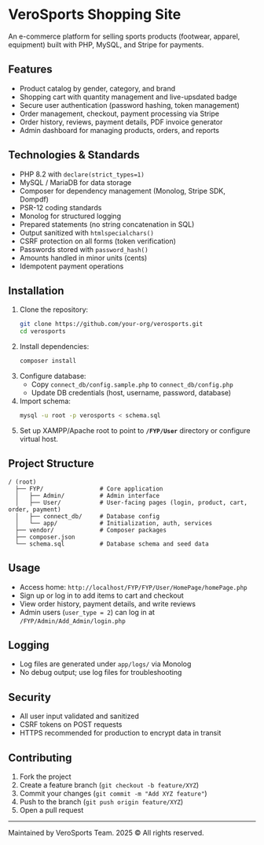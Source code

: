 # VeroSports Shopping Site

An e-commerce platform for selling sports products (footwear, apparel, equipment) built with PHP, MySQL, and Stripe for payments.

## Features

- Product catalog by gender, category, and brand
- Shopping cart with quantity management and live-upsdated badge
- Secure user authentication (password hashing, token management)
- Order management, checkout, payment processing via Stripe
- Order history, reviews, payment details, PDF invoice generator
- Admin dashboard for managing products, orders, and reports

## Technologies & Standards

- PHP 8.2 with `declare(strict_types=1)`
- MySQL / MariaDB for data storage
- Composer for dependency management (Monolog, Stripe SDK, Dompdf)
- PSR-12 coding standards
- Monolog for structured logging
- Prepared statements (no string concatenation in SQL)
- Output sanitized with `htmlspecialchars()`
- CSRF protection on all forms (token verification)
- Passwords stored with `password_hash()`
- Amounts handled in minor units (cents)
- Idempotent payment operations

## Installation

1. Clone the repository:
   ```bash
   git clone https://github.com/your-org/verosports.git
   cd verosports
   ```
2. Install dependencies:
   ```bash
   composer install
   ```
3. Configure database:
   - Copy `connect_db/config.sample.php` to `connect_db/config.php`
   - Update DB credentials (host, username, password, database)
4. Import schema:
   ```bash
   mysql -u root -p verosports < schema.sql
   ```
5. Set up XAMPP/Apache root to point to **`/FYP/User`** directory or configure virtual host.

## Project Structure

```
/ (root)
  ├── FYP/                # Core application
  │   ├── Admin/          # Admin interface
  │   ├── User/           # User-facing pages (login, product, cart, order, payment)
  │   ├── connect_db/     # Database config
  │   └── app/            # Initialization, auth, services
  ├── vendor/             # Composer packages
  ├── composer.json
  └── schema.sql          # Database schema and seed data
```

## Usage

- Access home: `http://localhost/FYP/FYP/User/HomePage/homePage.php`
- Sign up or log in to add items to cart and checkout
- View order history, payment details, and write reviews
- Admin users (`user_type = 2`) can log in at `/FYP/Admin/Add_Admin/login.php`

## Logging

- Log files are generated under `app/logs/` via Monolog
- No debug output; use log files for troubleshooting

## Security

- All user input validated and sanitized
- CSRF tokens on POST requests
- HTTPS recommended for production to encrypt data in transit

## Contributing

1. Fork the project
2. Create a feature branch (`git checkout -b feature/XYZ`)
3. Commit your changes (`git commit -m "Add XYZ feature"`)
4. Push to the branch (`git push origin feature/XYZ`)
5. Open a pull request

---

Maintained by VeroSports Team. 2025 © All rights reserved. 